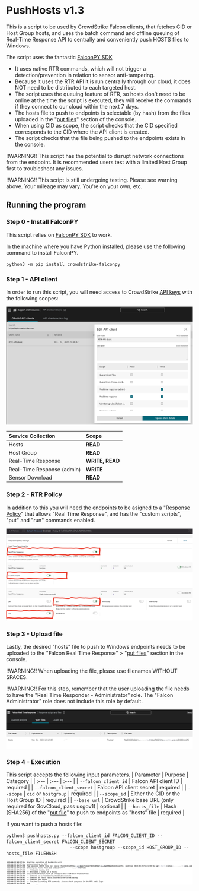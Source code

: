# PushHosts v1.3

This is a script to be used by CrowdStrike Falcon clients, that fetches CID or Host Group hosts, and uses the batch command and offline queuing of Real-Time Response API to centrally and conveniently push HOSTS files to Windows.

The script uses the fantastic [FalconPY SDK](https://github.com/crowdstrike/falconpy)

- It uses native RTR commands, which will not trigger a detection/prevention in relation to sensor anti-tampering. 
- Because it uses the RTR API it is run centrally through our cloud, it does NOT need to be distributed to each targeted host. 
- The script uses the queuing feature of RTR, so hosts don't need to be online at the time the script is executed, they will receive the commands if they connect to our cloud within the next 7 days.
- The hosts file to push to endpoints is selectable (by hash) from the files uploaded in the "[put files](https://falcon.crowdstrike.com/real-time-response/scripts/put-files?)" section of the console.
- When using CID as scope, the script checks that the CID specified corresponds to the CID where the API client is created.
- The script checks that the file being pushed to the endpoints exists in the console.

‼️WARNING‼️
This script has the potential to disrupt network connections from the endpoint. It is recommended users test with a limited Host Group first to troubleshoot any issues.

‼️WARNING‼️
This script is still undergoing testing. Please see warning above. Your mileage may vary. You're on your own, etc.


## Running the program

### Step 0 - Install FalconPY

This script relies on [FalconPY SDK](https://github.com/crowdstrike/falconpy) to work.

In the machine where you have Python installed, please use the following command to install FalconPY.

```shell
python3 -m pip install crowdstrike-falconpy
```


### Step 1 - API client

In order to run this script, you will need access to CrowdStrike [API keys](https://falcon.crowdstrike.com/api-clients-and-keys/clients) with the following scopes:

![Step 1](./images/step1.png)

| Service Collection | Scope |
| :---- | :---- |
| Hosts | __READ__ |
| Host Group | __READ__ |
| Real-Time Response | __WRITE, READ__ |
| Real-Time Response (admin) | __WRITE__ |
| Sensor Download | __READ__ |

### Step 2 - RTR Policy

In addition to this you will need the endpoints to be asigned to a "[Response Policy](https://falcon.crowdstrike.com/configuration/real-time-response/policies)" that allows "Real Time Response", and has the "custom scripts", "put" and "run" commands enabled.

![Step 2](./images/step2.png)


### Step 3 - Upload file

Lastly, the desired "hosts" file to push to Windows endpoints needs to be uploaded to the "Falcon Real Time Response" > "[put files](https://falcon.crowdstrike.com/real-time-response/scripts/put-files?)" section in the console.

‼️WARNING‼️
When uploading the file, please use filenames WITHOUT SPACES.

‼️WARNING‼️
For this step, remember that the user uploading the file needs to have the "Real Time Responder - Administrator" role. The "Falcon Administrator" role does not include this role by default.

![Step 3](./images/step3.png)


### Step 4 - Execution

This script accepts the following input parameters.
| Parameter | Purpose | Category |
| :--- | :--- | :--- |
| `--falcon_client_id` | Falcon API client ID | required |
| `--falcon_client_secret` | Falcon API client secret | required |
| `--scope` | `cid` or `hostgroup` | required |
| `--scope_id` | Either the CID or the Host Group ID | required |
| `--base_url` | CrowdStrike base URL (only required for GovCloud, pass usgov1) | optional |
| `--hosts_file` | Hash (SHA256) of the "[put file](https://falcon.crowdstrike.com/real-time-response/scripts/put-files?)" to push to endpoints as "hosts" file | required |

If you want to push a hosts file:

```shell
python3 pushhosts.py --falcon_client_id FALCON_CLIENT_ID --falcon_client_secret FALCON_CLIENT_SECRET 
                        --scope hostgroup --scope_id HOST_GROUP_ID --hosts_file FILEHASH
```

![Execution](./images/step4.png)
